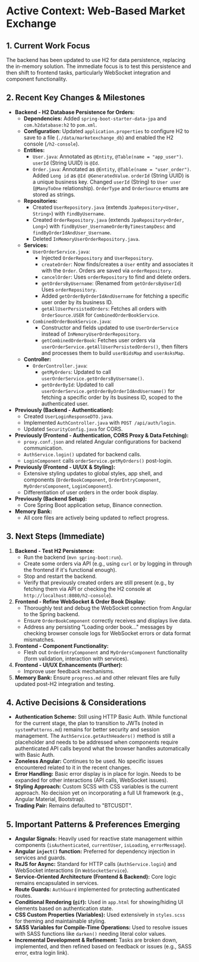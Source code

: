 # Active Context: Web-Based Market Exchange

## 1. Current Work Focus

The backend has been updated to use H2 for data persistence, replacing the in-memory solution. The immediate focus is to test this persistence and then shift to frontend tasks, particularly WebSocket integration and component functionality.

## 2. Recent Key Changes & Milestones

- **Backend - H2 Database Persistence for Orders:**
    -   **Dependencies:** Added `spring-boot-starter-data-jpa` and `com.h2database:h2` to `pom.xml`.
    -   **Configuration:** Updated `application.properties` to configure H2 to save to a file (`./data/marketexchange_db`) and enabled the H2 console (`/h2-console`).
    -   **Entities:**
        -   `User.java`: Annotated as `@Entity`, `@Table(name = "app_user")`. `userId` (String UUID) is `@Id`.
        -   `Order.java`: Annotated as `@Entity`, `@Table(name = "user_order")`. Added `Long id` as `@Id @GeneratedValue`. `orderId` (String UUID) is a unique business key. Changed `userId` (String) to `User user` (`@ManyToOne` relationship). `OrderType` and `OrderSource` enums are stored as strings.
    -   **Repositories:**
        -   Created `UserRepository.java` (extends `JpaRepository<User, String>`) with `findByUsername`.
        -   Created `OrderRepository.java` (extends `JpaRepository<Order, Long>`) with `findByUser_UsernameOrderByTimestampDesc` and `findByOrderIdAndUser_Username`.
        -   Deleted `InMemoryUserOrderRepository.java`.
    -   **Services:**
        -   `UserOrderService.java`:
            -   Injected `OrderRepository` and `UserRepository`.
            -   `createOrder`: Now finds/creates a `User` entity and associates it with the `Order`. Orders are saved via `orderRepository`.
            -   `cancelOrder`: Uses `orderRepository` to find and delete orders.
            -   `getOrdersByUsername`: (Renamed from `getOrdersByUserId`) Uses `orderRepository`.
            -   Added `getOrderByOrderIdAndUsername` for fetching a specific user order by its business ID.
            -   `getAllUserPersistedOrders`: Fetches all orders with `OrderSource.USER` for `CombinedOrderBookService`.
        -   `CombinedOrderBookService.java`:
            -   Constructor and fields updated to use `UserOrderService` instead of `InMemoryUserOrderRepository`.
            -   `getCombinedOrderBook`: Fetches user orders via `userOrderService.getAllUserPersistedOrders()`, then filters and processes them to build `userBidsMap` and `userAsksMap`.
    -   **Controller:**
        -   `OrderController.java`:
            -   `getMyOrders`: Updated to call `userOrderService.getOrdersByUsername()`.
            -   `getOrderById`: Updated to call `userOrderService.getOrderByOrderIdAndUsername()` for fetching a specific order by its business ID, scoped to the authenticated user.
- **Previously (Backend - Authentication):**
    -   Created `UserLoginResponseDTO.java`.
    -   Implemented `AuthController.java` with `POST /api/auth/login`.
    -   Updated `SecurityConfig.java` for CORS.
- **Previously (Frontend - Authentication, CORS Proxy & Data Fetching):**
    -   `proxy.conf.json` and related Angular configurations for backend communication.
    -   `AuthService.login()` updated for backend calls.
    -   `LoginComponent` calls `orderService.getMyOrders()` post-login.
- **Previously (Frontend - UI/UX & Styling):**
    -   Extensive styling updates to global styles, app shell, and components (`OrderBookComponent`, `OrderEntryComponent`, `MyOrdersComponent`, `LoginComponent`).
    -   Differentiation of user orders in the order book display.
- **Previously (Backend Setup):**
    -   Core Spring Boot application setup, Binance connection.
- **Memory Bank:**
    -   All core files are actively being updated to reflect progress.

## 3. Next Steps (Immediate)

1.  **Backend - Test H2 Persistence:**
    -   Run the backend (`mvn spring-boot:run`).
    -   Create some orders via API (e.g., using `curl` or by logging in through the frontend if it's functional enough).
    -   Stop and restart the backend.
    -   Verify that previously created orders are still present (e.g., by fetching them via API or checking the H2 console at `http://localhost:8080/h2-console`).
2.  **Frontend - Refine WebSocket & Order Book Display:**
    -   Thoroughly test and debug the WebSocket connection from Angular to the Spring backend.
    -   Ensure `OrderBookComponent` correctly receives and displays live data.
    -   Address any persisting "Loading order book..." messages by checking browser console logs for WebSocket errors or data format mismatches.
3.  **Frontend - Component Functionality:**
    -   Flesh out `OrderEntryComponent` and `MyOrdersComponent` functionality (form validation, interaction with services).
4.  **Frontend - UI/UX Enhancements (Further):**
    -   Improve user feedback mechanisms.
5.  **Memory Bank:** Ensure `progress.md` and other relevant files are fully updated post-H2 integration and testing.

## 4. Active Decisions & Considerations

-   **Authentication Scheme:** Still using HTTP Basic Auth. While functional for the current stage, the plan to transition to JWTs (noted in `systemPatterns.md`) remains for better security and session management. The `AuthService.getAuthHeaders()` method is still a placeholder and needs to be addressed when components require authenticated API calls beyond what the browser handles automatically with Basic Auth.
-   **Zoneless Angular:** Continues to be used. No specific issues encountered related to it in the recent changes.
-   **Error Handling:** Basic error display is in place for login. Needs to be expanded for other interactions (API calls, WebSocket issues).
-   **Styling Approach:** Custom SCSS with CSS variables is the current approach. No decision yet on incorporating a full UI framework (e.g., Angular Material, Bootstrap).
-   **Trading Pair:** Remains defaulted to "BTCUSDT".

## 5. Important Patterns & Preferences Emerging

-   **Angular Signals:** Heavily used for reactive state management within components (`isAuthenticated`, `currentUser`, `isLoading`, `errorMessage`).
-   **Angular `inject()` function:** Preferred for dependency injection in services and guards.
-   **RxJS for Async:** Standard for HTTP calls (`AuthService.login`) and WebSocket interactions (in `WebSocketService`).
-   **Service-Oriented Architecture (Frontend & Backend):** Core logic remains encapsulated in services.
-   **Route Guards:** `AuthGuard` implemented for protecting authenticated routes.
-   **Conditional Rendering (`@if`):** Used in `app.html` for showing/hiding UI elements based on authentication state.
-   **CSS Custom Properties (Variables):** Used extensively in `styles.scss` for theming and maintainable styling.
-   **SASS Variables for Compile-Time Operations:** Used to resolve issues with SASS functions like `darken()` needing literal color values.
-   **Incremental Development & Refinement:** Tasks are broken down, implemented, and then refined based on feedback or issues (e.g., SASS error, extra login link).
